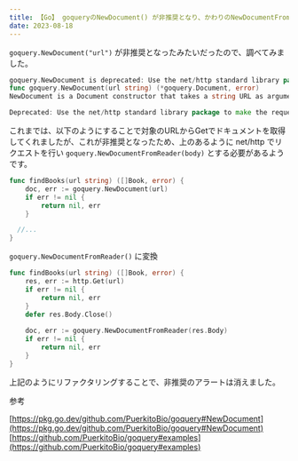 ```yaml
---
title: 【Go】 goqueryのNewDocument() が非推奨となり、かわりのNewDocumentFromReader()の使い方を調べた
date: 2023-08-18
---
```



`goquery.NewDocument("url")` が非推奨となったみたいだったので、調べてみました。

```go
goquery.NewDocument is deprecated: Use the net/http standard library package to make the request and validate the response before calling goquery.NewDocumentFromReader with the response's body.deprecated(default)
func goquery.NewDocument(url string) (*goquery.Document, error)
NewDocument is a Document constructor that takes a string URL as argument. It loads the specified document, parses it, and stores the root Document node, ready to be manipulated.

Deprecated: Use the net/http standard library package to make the request and validate the response before calling goquery.NewDocumentFromReader with the response's body.
```

これまでは、以下のようにすることで対象のURLからGetでドキュメントを取得してくれましたが、これが非推奨となったため、上のあるように net/http  でリクエストを行い  `goquery.NewDocumentFromReader(body)` とする必要があるようです。

```go
func findBooks(url string) ([]Book, error) {
	doc, err := goquery.NewDocument(url)
	if err != nil {
		return nil, err
	}

  //...
}
```

`goquery.NewDocumentFromReader()` に変換

```go
func findBooks(url string) ([]Book, error) {
	res, err := http.Get(url)
	if err != nil {
		return nil, err
	}
	defer res.Body.Close()
	
	doc, err := goquery.NewDocumentFromReader(res.Body)
	if err != nil {
		return nil, err
	}
}
```

上記のようにリファクタリングすることで、非推奨のアラートは消えました。

参考

[https://pkg.go.dev/github.com/PuerkitoBio/goquery#NewDocument](https://pkg.go.dev/github.com/PuerkitoBio/goquery#NewDocument)<br>
[https://github.com/PuerkitoBio/goquery#examples](https://github.com/PuerkitoBio/goquery#examples)